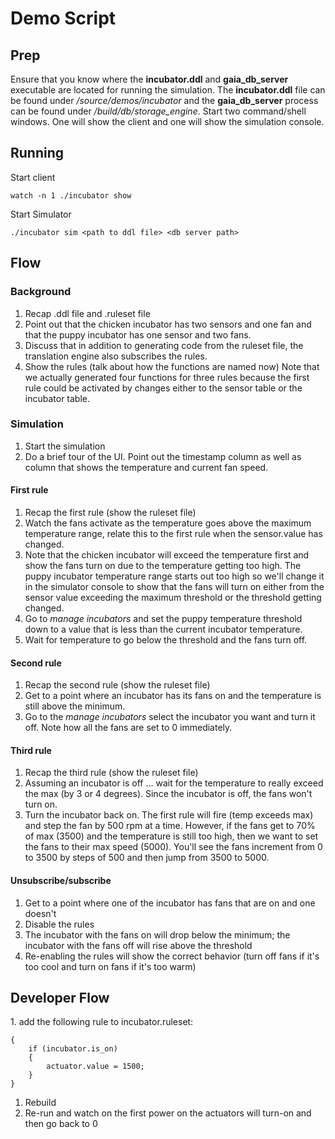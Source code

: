 # Demo Script

## Prep
Ensure that you know where the **incubator.ddl** and **gaia_db_server** executable are located for running the simulation.  The **incubator.ddl** file can be found under */source/demos/incubator* and the **gaia_db_server** process can be found under */build/db/storage_engine*. Start two command/shell windows.  One will show the client and one will show the simulation console.  

## Running
Start client
```
watch -n 1 ./incubator show
```

Start Simulator
```
./incubator sim <path to ddl file> <db server path>
```

## Flow
### Background
1. Recap .ddl file and .ruleset file
1. Point out that the chicken incubator has two sensors and one fan and that the puppy incubator has one sensor and two fans.
1. Discuss that in addition to generating code from the ruleset file, the translation engine also subscribes the rules.
1. Show the rules (talk about how the functions are named now)  Note that we actually generated four functions for three rules because the first rule could be activated by changes either to the sensor table or the incubator table.

### Simulation
1. Start the simulation
1. Do a brief tour of the UI.  Point out the timestamp column as well as column that shows the temperature and current fan speed.

#### First rule
1. Recap the first rule (show the ruleset file)
1. Watch the fans activate as the temperature goes above the maximum temperature range, relate this to the first rule when the sensor.value has changed.
1. Note that the chicken incubator will exceed the temperature first and show the fans turn on due to the temperature getting too high.  The puppy incubator temperature range starts out too high so we'll change it in the simulator console to show that the fans will  turn on either from the sensor value exceeding the maximum threshold or the threshold getting changed.
1. Go to _manage incubators_ and set the puppy temperature threshold down to a value that is less than the current incubator temperature.
1. Wait for temperature to go below the threshold and the fans turn off.

#### Second rule
1. Recap the second rule (show the ruleset file)
1. Get to a point where an incubator has its fans on and the temperature is still above the minimum.
1. Go to the _manage incubators_ select the incubator you want and turn it off.  Note how all the fans are set to 0 immediately.

#### Third rule
1. Recap the third rule (show the ruleset file)
1. Assuming an incubator is off ... wait for the temperature to really exceed the max (by 3 or 4 degrees).  Since the incubator is off, the fans won't turn on.
1. Turn the incubator back on.  The first rule will fire (temp exceeds max) and step the fan by 500 rpm at a time.  However, if the fans get to 70% of max (3500) and the temperature is still too high, then we want to set the fans to their max speed (5000).  You'll see the fans increment from 0 to 3500 by steps of 500 and then jump from 3500 to 5000.

#### Unsubscribe/subscribe
1. Get to a point where one of the incubator has fans that are on and one doesn't
1. Disable the rules
1. The incubator with the fans on will drop below the minimum; the incubator with the fans off will rise above the threshold
1. Re-enabling the rules will show the correct behavior (turn off fans if it's too cool and turn on fans if it's too warm)

## Developer Flow
<WIP>
1. add the following rule to incubator.ruleset:

```
{
    if (incubator.is_on)
    {
        actuator.value = 1500;
    }
}
```

1. Rebuild
1. Re-run and watch on the first power on the actuators will turn-on and then go back to 0
